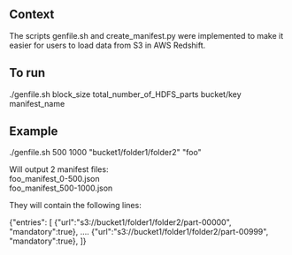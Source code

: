 ## Context 
The scripts genfile.sh and create_manifest.py were implemented to make it easier for users to load data from S3 in AWS Redshift. <br> 

## To run 

./genfile.sh block_size total_number_of_HDFS_parts  bucket/key manifest_name <br>

## Example 

./genfile.sh 500 1000 "bucket1/folder1/folder2" "foo" <br>

Will output 2 manifest files:<br>
foo_manifest_0-500.json <br>
foo_manifest_500-1000.json <br>

They will contain the following lines: <br> 
 
{"entries": [
{"url":"s3://bucket1/folder1/folder2/part-00000", "mandatory":true},
....
{"url":"s3://bucket1/folder1/folder2/part-00999", "mandatory":true},
]}


